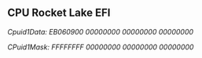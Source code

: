 ## CPU Rocket Lake EFI

*Cpuid1Data: EB060900 00000000 00000000 00000000*

*CPuid1Mask: FFFFFFFF 00000000 00000000 00000000*